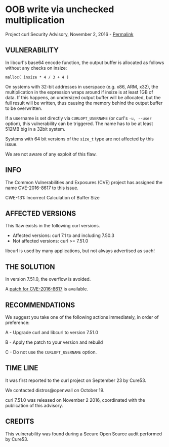 OOB write via unchecked multiplication
======================================

Project curl Security Advisory, November 2, 2016 -
[Permalink](https://curl.haxx.se/docs/CVE-2016-8617.html)

VULNERABILITY
-------------

In libcurl's base64 encode function, the output buffer is allocated as follows
without any checks on insize:

    malloc( insize * 4 / 3 + 4 )

On systems with 32-bit addresses in userspace (e.g. x86, ARM, x32), the
multiplication in the expression wraps around if insize is at least 1GB of
data. If this happens, an undersized output buffer will be allocated, but the
full result will be written, thus causing the memory behind the output buffer
to be overwritten.

If a username is set directly via `CURLOPT_USERNAME` (or curl's `-u, --user`
option), this vulnerability can be triggered. The name has to be at least
512MB big in a 32bit system.

Systems with 64 bit versions of the `size_t` type are not affected by this
issue.

We are not aware of any exploit of this flaw.

INFO
----

The Common Vulnerabilities and Exposures (CVE) project has assigned the name
CVE-2016-8617 to this issue.

CWE-131: Incorrect Calculation of Buffer Size

AFFECTED VERSIONS
-----------------

This flaw exists in the following curl versions.

- Affected versions: curl 7.1 to and including 7.50.3
- Not affected versions: curl >= 7.51.0

libcurl is used by many applications, but not always advertised as such!

THE SOLUTION
------------

In version 7.51.0, the overflow is avoided.

A [patch for CVE-2016-8617](https://curl.haxx.se/CVE-2016-8617.patch) is
available.

RECOMMENDATIONS
---------------

We suggest you take one of the following actions immediately, in order of
preference:

 A - Upgrade curl and libcurl to version 7.51.0

 B - Apply the patch to your version and rebuild

 C - Do not use the `CURLOPT_USERNAME` option.

TIME LINE
---------

It was first reported to the curl project on September 23 by Cure53.

We contacted distros@openwall on October 19.

curl 7.51.0 was released on November 2 2016, coordinated with the publication
of this advisory.

CREDITS
-------

This vulnerability was found during a Secure Open Source audit performed by
Cure53.
